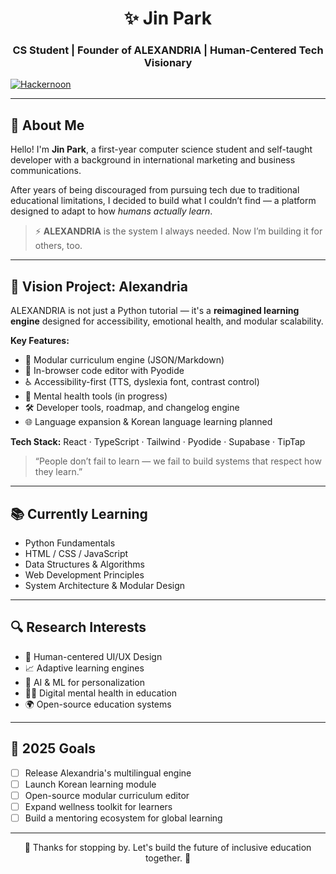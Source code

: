 
<h1 align="center">✨ Jin Park</h1>
<h3 align="center">CS Student | Founder of ALEXANDRIA | Human-Centered Tech Visionary</h3>

  </a>
  <a href="mailto:jiniusme@pm.me>
    <img src="https://img.shields.io/badge/Email-D14836?style=flat-square&logo=gmail&logoColor=white" alt="Email" />
  </a>
  <a href="https://hackernoon.com/u/jiniuspark">
    <img src="https://img.shields.io/badge/Hackernoon-00FE72?style=flat-square&logo=Hackernoon&logoColor=black" alt="Hackernoon" />
  </a>
</p>

---

## 🌱 About Me

Hello! I'm **Jin Park**, a first-year computer science student and self-taught developer with a background in international marketing and business communications.

After years of being discouraged from pursuing tech due to traditional educational limitations, I decided to build what I couldn’t find — a platform designed to adapt to how *humans actually learn*.

> ⚡ **ALEXANDRIA** is the system I always needed. Now I’m building it for others, too.

---

## 🧠 Vision Project: Alexandria

ALEXANDRIA is not just a Python tutorial — it's a **reimagined learning engine** designed for accessibility, emotional health, and modular scalability.

**Key Features:**
- 🧩 Modular curriculum engine (JSON/Markdown)
- 💬 In-browser code editor with Pyodide
- ♿ Accessibility-first (TTS, dyslexia font, contrast control)
- 🧠 Mental health tools (in progress)
- 🛠 Developer tools, roadmap, and changelog engine
- 🌐 Language expansion & Korean language learning planned

**Tech Stack:** React · TypeScript · Tailwind · Pyodide · Supabase · TipTap

> “People don’t fail to learn — we fail to build systems that respect how they learn.”

---

## 📚 Currently Learning

- Python Fundamentals  
- HTML / CSS / JavaScript  
- Data Structures & Algorithms  
- Web Development Principles  
- System Architecture & Modular Design  

---

## 🔍 Research Interests

- 🎨 Human-centered UI/UX Design  
- 📈 Adaptive learning engines  
- 🧬 AI & ML for personalization  
- 🧘‍♂️ Digital mental health in education  
- 🌍 Open-source education systems  

---

## 📌 2025 Goals

- [ ] Release Alexandria's multilingual engine
- [ ] Launch Korean learning module
- [ ] Open-source modular curriculum editor
- [ ] Expand wellness toolkit for learners
- [ ] Build a mentoring ecosystem for global learning

---

<p align="center">💜 Thanks for stopping by. Let's build the future of inclusive education together. 💜</p>
